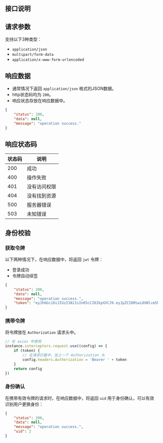 ## 接口说明

## 请求参数

支持以下3种类型：

- `application/json`
- `multipart/form-data`
- `application/x-www-form-urlencoded`


## 响应数据

- 通常情况下返回 `application/json` 格式的JSON数据。
- http状态码均为 `200`。
- 响应状态存放在响应数据中。

```json
{
    "status": 200,
    "data": null,
    "message": "operation success."
}
```

## 响应状态码

| 状态码 |说明 |
| --- |--- |
| 200 |成功 |
| 400 |操作失败 |
| 401 |没有访问权限 |
| 404 |没有找到资源 |
| 500 |服务器错误 |
| 503 |未知错误 |


## 身份校验

### 获取令牌

以下两种情况下，在响应数据中，将返回 `jwt` 令牌：

- 登录成功
- 令牌自动续签

```json
{
    "status": 200,
    "data": null,
    "message": "operation success.",
    "token": "eyJhbGciOiJIUzI1NiIsInR5cCI6IkpXVCJ9.eyJpZCI6MiwidXNlcm5hbWUiOiJhZG1pbiIsIm5pY2tuYW1lIjoiYnJhbmRvbiIsInJvbGUiOjEsImlhdCI6MTYxODY3MjE2OSwiZXhwIjoxNjE4ODQ0OTY5fQ.jneAOp8sQUjetp74VpVjyIC0KTeDkhpZng2GeRX1Uew"
}
```

### 携带令牌

将令牌放在 `Authorization` 请求头中。

```js
// 在 axios 中使用
instance.interceptors.request.use((config) => {
    if (token) {
    	// 在请求拦截中，加上一个 Authorization 头
        config.headers.Authorization = 'Bearer ' + token
    }
    return config
})
```


### 身份确认

在携带有效令牌的请求时，在响应数据中，将返回 `uid` 用于身份确认，可以有效识别用户更换身份：

```json
{
    "status": 200,
    "data": null,
    "message": "operation success.",
    "uid": 2
}
```

